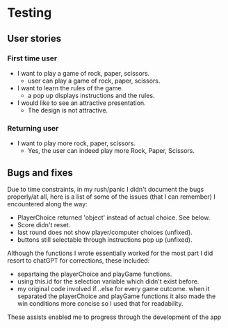 # Testing

## User stories

### First time user

- I want to play a game of rock, paper, scissors.
  - user can play a game of rock, paper, scissors.
- I want to learn the rules of the game.
  - a pop up displays instructions and the rules.
- I would like to see an attractive presentation.
  - The design is not attractive.

### Returning user

- I want to play more rock, paper, scissors.
  - Yes, the user can indeed play more Rock, Paper, Scissors.

## Bugs and fixes

Due to time constraints, in my rush/panic I didn't document the bugs properly/at all, here is a list of some of the issues (that I can remember) I encountered along the way:

- PlayerChoice returned 'object' instead of actual choice. See below.
- Score didn't reset.
- last round does not show player/computer choices (unfixed).
- buttons still selectable through instructions pop up (unfixed).

Although the functions I wrote essentially worked for the most part I did resort to chatGPT for corrections, these included:

- separtaing the playerChoice and playGame functions.
- using this.id for the selection variable which didn't exist before.
- my original code involved if...else for every game outcome.
  when it separated the playerChoice and playGame functions it also made the win conditions more concise so I used that for readability.

These assists enabled me to progress through the development of the app
